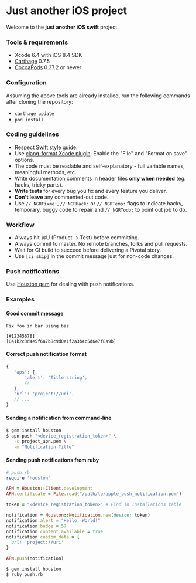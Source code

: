 # Just another iOS project

Welcome to the **just another iOS swift** project.

### Tools & requirements

- Xcode 6.4 with iOS 8.4 SDK
- [Carthage](https://github.com/Carthage/Carthage) 0.7.5
- [CocoaPods](https://github.com/CocoaPods/CocoaPods) 0.37.2 or newer

### Configuration

Assuming the above tools are already installed, run the following commands after cloning the repository:

- `carthage update`
- `pod install`

### Coding guidelines

- Respect [Swift style guide](https://github.com/netguru/swift-style-guide).
- Use [clang-format Xcode plugin](https://github.com/travisjeffery/ClangFormat-Xcode). Enable the "File" and "Format on save" options. 
- The code must be readable and self-explanatory - full variable names, meaningful methods, etc.
- Write documentation comments in header files **only when needed** (eg. hacks, tricky parts).
- **Write tests** for every bug you fix and every feature you deliver.
- **Don't leave** any commented-out code.
- Use `// NGRFixme:`, `// NGRHack:` or `// NGRTemp:` flags to indicate hacky, temporary, buggy code to repair and `// NGRTodo:` to point out job to do.

### Workflow

- Always hit ⌘U (Product → Test) before committing.
- Always commit to master. No remote branches, forks and pull requests.
- Wait for CI build to succeed before delivering a Pivotal story.
- Use `[ci skip]` in the commit message just for non-code changes.

### Push notifications

Use [Houston gem](https://github.com/nomad/Houston) for dealing with push notifications.

### Examples

#### Good commit message

```none
Fix foo in bar using baz

[#12345678]
[0a1b2c3d4e5f6a7b8c9d0e1f2a3b4c5d6e7f8a9b]
```

#### Correct push notification format

```js
{
   'aps': {
       'alert': 'Title string',
       // ...
   },
   'url': 'project://uri',
   // ...
}
```

#### Sending a notification from command-line

```bash
$ gem install houston
$ apn push "<device_registration_token>" \
   -c project_apn.pem \
   -m "Notification Title"
```

#### Sending push notifications from ruby

```ruby
# push.rb
require 'houston'

APN = Houston::Client.development
APN.certificate = File.read("/path/to/apple_push_notification.pem")

token = "<device_registration_token>" # Find in Installations table

notification = Houston::Notification.new(device: token)
notification.alert = "Hello, World!"
notification.badge = 57
notification.content_available = true
notification.custom_data = {
  url: 'project://uri'
}

APN.push(notification)
```

```bash
$ gem install houston
$ ruby push.rb
```

